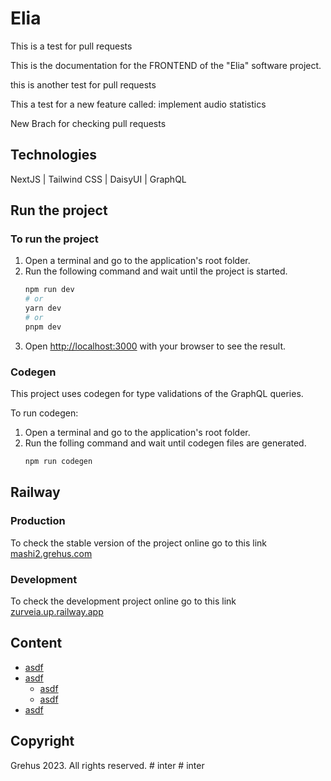 # Elia

This is a test for pull requests

This is the documentation for the FRONTEND of the "Elia" software project.

this is another test for pull requests

This a test for a new feature called: implement audio statistics

New Brach for checking pull requests

## Technologies

NextJS | Tailwind CSS | DaisyUI | GraphQL

## Run the project

### To run the project

1. Open a terminal and go to the application's root folder.
2. Run the following command and wait until the project is started.
   ```bash
   npm run dev
   # or
   yarn dev
   # or
   pnpm dev
   ```
3. Open [http://localhost:3000](http://localhost:3000) with your browser to see the result.

### Codegen

This project uses codegen for type validations of the GraphQL queries.

To run codegen:

1. Open a terminal and go to the application's root folder.
2. Run the folling command and wait until codegen files are generated.
   ```bash
   npm run codegen
   ```

## Railway

### Production

To check the stable version of the project online go to this link [mashi2.grehus.com](https://mashi2.grehus.com)

### Development

To check the development project online go to this link [zurveia.up.railway.app](https://zurveia.up.railway.app)

## Content

- [asdf](SECTION.md)
- [asdf](SECTION.md)
  - [asdf](SECTION.md)
  - [asdf](SECTION.md)
- [asdf](SECTION.md)

## Copyright

Grehus 2023. All rights reserved.
#   i n t e r  
 #   i n t e r  
 